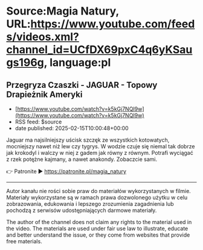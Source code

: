 # Source:Magia Natury, URL:https://www.youtube.com/feeds/videos.xml?channel_id=UCfDX69pxC4q6yKSaugs196g, language:pl

## Przegryza Czaszki - JAGUAR - Topowy Drapieżnik Ameryki
 - [https://www.youtube.com/watch?v=k5kGj7NQI9w](https://www.youtube.com/watch?v=k5kGj7NQI9w)
 - RSS feed: $source
 - date published: 2025-02-15T10:00:48+00:00

Jaguar ma najsilniejszy uścisk szczęk ze wszystkich kotowatych, mocniejszy nawet niż lew czy tygrys. W wodzie czuje się niemal tak dobrze jak krokodyl i walczy w niej z gadem jak równy z równym. Potrafi wyciągać z rzek potężne kajmany, a nawet anakondy. Zobaczcie sami.

👉 Patronite ► https://patronite.pl/magia_natury
__________
Autor kanału nie rości sobie praw do materiałów wykorzystanych w filmie. Materiały wykorzystane są w ramach prawa dozwolonego użytku w celu zobrazowania, edukowania i lepszego zrozumienia zagadnienia lub pochodzą z serwisów udostępniających darmowe materiały.

The author of the channel does not claim any rights to the material used in the video. The materials are used under fair use law to illustrate, educate and better understand the issue, or they come from websites that provide free materials.

